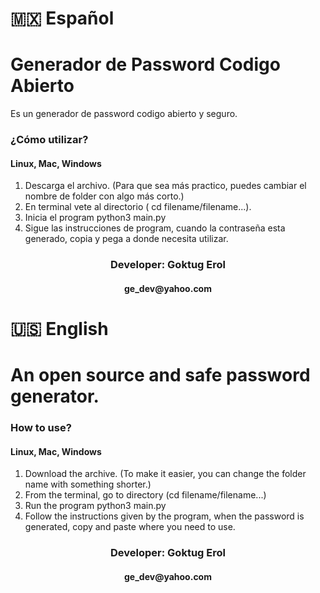 # 🇲🇽 Español   
# Generador de Password Codigo Abierto 
Es un generador de password codigo abierto y seguro.

<h3> ¿Cómo utilizar? </h3>
<h4> Linux, Mac, Windows </h4>

1) Descarga el archivo. (Para que sea más practico, puedes cambiar el nombre de folder con algo más corto.)
2) En terminal vete al directorio ( cd filename/filename...).
3) Inicia el program 
        python3 main.py
4) Sigue las instrucciones de program, cuando la contraseña esta generado, copia y pega a donde necesita utilizar.

<h3 align=center> 
Developer: Goktug Erol </h4>
<h4 align=center>
ge_dev@yahoo.com </h4>

# 🇺🇸 English
# An open source and safe password generator.

<h3> How to use? </h3>
<h4> Linux, Mac, Windows </h4>

1) Download the archive. (To make it easier, you can change the folder name with something shorter.)
2) From the terminal, go to directory (cd filename/filename...)
3) Run the program
        python3 main.py
4) Follow the instructions given by the program, when the password is generated, copy and paste where you need to use.

<h3 align=center> 
Developer: Goktug Erol </h4>
<h4 align=center>
ge_dev@yahoo.com </h4>
